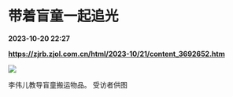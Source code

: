 # 带着盲童一起追光

**2023-10-20 22:27**

**https://zjrb.zjol.com.cn/html/2023-10/21/content_3692652.htm**

![](https://zjrb.zjol.com.cn/images/2023-10/21/zjrb2023102100004v01b007.jpg)

李伟儿教导盲童搬运物品。 受访者供图
